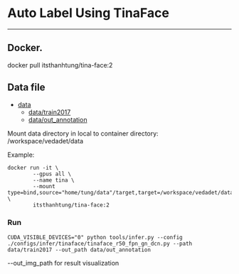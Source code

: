 # Auto Label Using TinaFace


------------
## Docker.
docker pull itsthanhtung/tina-face:2
## Data file
* [data](./data)
   * [data/train2017](./data/train2017)
   * [data/out_annotation](./data/out_annotation)
   
Mount data directory in local to container directory: /workspace/vedadet/data

Example: 
```shell
docker run -it \
		--gpus all \
		--name tina \
		--mount type=bind,source="home/tung/data"/target,target=/workspace/vedadet/data \
  		itsthanhtung/tina-face:2
```	

### Run
```shell
CUDA_VISIBLE_DEVICES="0" python tools/infer.py --config ./configs/infer/tinaface/tinaface_r50_fpn_gn_dcn.py --path data/train2017 --out_path data/out_annotation
```

--out_img_path for result visualization

